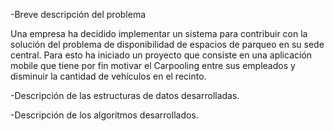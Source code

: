 -Breve descripción del problema


Una empresa ha decidido implementar un sistema para contribuir con la solución del problema de
disponibilidad de espacios de parqueo en su sede central. Para esto ha iniciado un proyecto que
consiste en una aplicación mobile que tiene por fin motivar el Carpooling entre sus empleados y disminuir la cantidad de vehículos en el recinto.

-Descripción de las estructuras de datos desarrolladas.

-Descripción de los algoritmos desarrollados.
